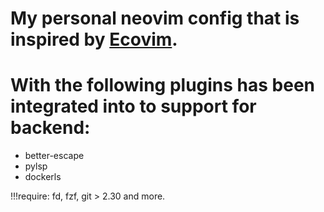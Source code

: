 # My personal neovim config that is inspired by [Ecovim](https://github.com/ecosse3/nvim).

# With the following plugins has been integrated into to support for backend:

- better-escape
- pylsp
- dockerls

!!!require: fd, fzf, git > 2.30 and more.
